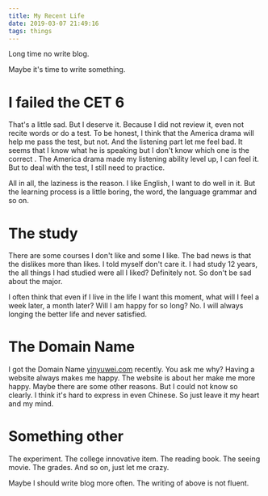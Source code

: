 ```yaml
---
title: My Recent Life
date: 2019-03-07 21:49:16
tags: things
---
```


Long time no write blog.

Maybe it's time to write something.

<!--more-->

# I failed the CET 6

That's a little sad. But I deserve it. Because I did not review it,  even not recite words or do a test. To be honest, I think that the America drama will help me pass the test, but not. And the listening part let me feel bad. It seems that I know what he is speaking but I don't know which one is the correct . The America drama made my listening ability level up, I can feel it. But to deal with the test, I still need to practice.

All in all, the laziness is the reason. I like English, I want to do well in it. But the learning process is a little boring, the word, the language grammar and so on.

# The study

There are some courses I don't like and some I like. The bad news is that the dislikes more than likes. I told myself don't care it. I had study 12 years, the all things I had studied were all I liked? Definitely not. So don't be sad about the major. 

I often think that even if I live in the life I want this moment, what will I feel a week later, a month later? Will I am happy for so long? No. I will always longing the better life and never satisfied.

# The Domain Name

I got the Domain Name [yinyuwei.com](http://yinyuwei.com/) recently. You ask me why? Having a website always makes me happy. The website is about her make me more happy. Maybe there are some other reasons. But I could not know so clearly. I think it's hard to express in even Chinese. So just leave it my heart and my mind.

# Something other

The experiment. The college innovative item. The reading book. The seeing movie. The grades. And so on, just let me crazy.

Maybe I should write blog more often. The writing of above is not fluent.